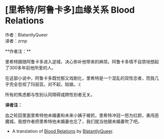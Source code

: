 # [里希特/阿鲁卡多]血缘关系 Blood Relations

<p class="message">作者：BlatantlyQueer<br/>译者：zrnp</p>
**作者注：**

里希特跟随阿鲁卡多进入逆城，决心弥补他带来的麻烦。阿鲁卡多情不自禁地想起了300多年前他所爱的人。

在这部小说中，阿鲁卡多既忧郁又戏剧化，里希特是一个混乱的双性恋者，而我几乎完全忽视了玛丽亚。对不起，姑娘。:(

所有的焦虑都与性别认同障碍或跨性别者无关。

**译者注：**

血之轮回里面里希特他未婚妻和未来小姨子被抓，里希特冲冠一怒为红颜，勇闯恶魔城，我想作者把里希特他未婚妻也忘了，我们就当他跟未婚妻吹了吧。

- A translation of [Blood Relations](http://archiveofourown.org/works/14406567) by [BlatantlyQueer](http://archiveofourown.org/users/BlatantlyQueer/).
